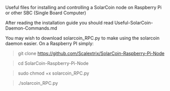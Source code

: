 Useful files for installing and controlling a SolarCoin node on Raspberry Pi or other SBC (Single Board Computer)

After reading the installation guide you should read Useful-SolarCoin-Daemon-Commands.md

You may wish to download solarcoin_RPC.py to make using the solarcoin daemon easier.  On a Raspberry PI simply:

> git clone https://github.com/Scalextrix/SolarCoin-Raspberry-Pi-Node

> cd SolarCoin-Raspberry-Pi-Node

> sudo chmod +x solarcoin_RPC.py

> ./solarcoin_RPC.py
